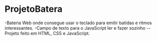 # ProjetoBatera

-Bateria Web onde consegue usar o teclado para emitir batidas e ritmos interessantes.
-Campo de texto para o JavaScript ler e fazer sozinho
--Projeto feito em HTML, CSS e JavaScript.
